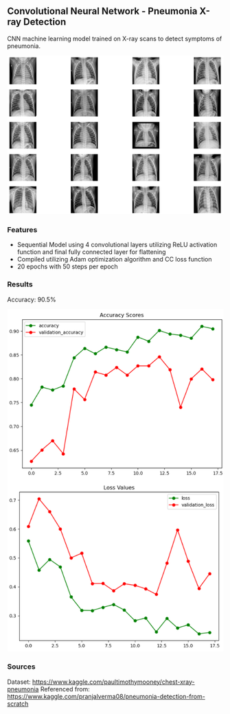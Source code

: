 ## Convolutional Neural Network - Pneumonia X-ray Detection

CNN machine learning model trained on X-ray scans to detect symptoms of pneumonia.

![image](X-Rays.png)

### Features

- Sequential Model using 4 convolutional layers utilizing ReLU activation function and final fully connected layer for flattening
- Compiled utilizing Adam optimization algorithm and CC loss function
- 20 epochs with 50 steps per epoch

### Results

Accuracy: 90.5%

![image](Model_Scores.png)


### Sources

Dataset: https://www.kaggle.com/paultimothymooney/chest-xray-pneumonia
Referenced from: https://www.kaggle.com/pranjalverma08/pneumonia-detection-from-scratch

